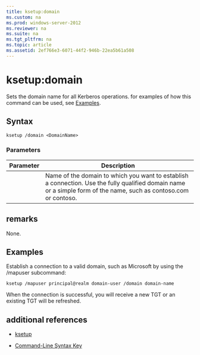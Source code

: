 ```yaml
---
title: ksetup:domain
ms.custom: na
ms.prod: windows-server-2012
ms.reviewer: na
ms.suite: na
ms.tgt_pltfrm: na
ms.topic: article
ms.assetid: 2ef766e3-6071-44f2-946b-22ea5b61a508
---
```

# ksetup:domain
Sets the domain name for all Kerberos operations. for examples of how this command can be used, see [Examples](#BKMK_Examples).

## Syntax

```
ksetup /domain <DomainName>
```

### Parameters

|Parameter|Description|
|-------------|---------------|
|<DomainName>|Name of the domain to which you want to establish a connection. Use the fully qualified domain name or a simple form of the name, such as contoso.com or contoso.|

## remarks
None.

## <a name="BKMK_Examples"></a>Examples
Establish a connection to a valid domain, such as Microsoft by using the \/mapuser subcommand:

```
ksetup /mapuser principal@realm domain-user /domain domain-name
```

When the connection is successful, you will receive a new TGT or an existing TGT will be refreshed.

## additional references

-   [ksetup](../ksetup.md)

-   [Command-Line Syntax Key](../commandline-syntax-key.md)


